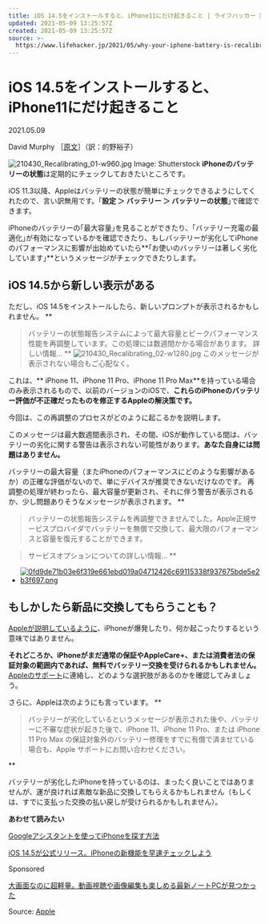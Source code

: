 ```yaml
---
title: iOS 14.5をインストールすると、iPhone11にだけ起きること | ライフハッカー［日本版］
updated: 2021-05-09 13:25:57Z
created: 2021-05-09 13:25:57Z
source: >-
  https://www.lifehacker.jp/2021/05/why-your-iphone-battery-is-recalibrating-in.html
---
```


# iOS 14.5をインストールすると、iPhone11にだけ起きること

2021.05.09

David Murphy ［[原文](https://lifehacker.com/why-your-iphone-battery-is-recalibrating-in-ios-14-5-1846781068)］（訳：的野裕子）

![210430_Recalibrating_01-w960.jpg](../_resources/210430_Recalibrating_01-w960.jpg)
Image: Shutterstock
**iPhoneのバッテリーの状態**は定期的にチェックしておきたいところです。

iOS 11.3以降、Appleはバッテリーの状態が簡単にチェックできるようにしてくれたので、言い訳無用です。｢**設定 ＞ バッテリー ＞ バッテリーの状態**｣で確認できます。

iPhoneのバッテリーの｢最大容量｣を見ることができたり、｢バッテリー充電の最適化｣が有効になっているかを確認できたり、もしバッテリーが劣化してiPhoneのパフォーマンスに影響が出始めていたら**｢お使いのバッテリーは著しく劣化しています｣**というメッセージがチェックできたりします。

## iOS 14.5から新しい表示がある

ただし、iOS 14.5をインストールしたら、新しいプロンプトが表示されるかもしれません。
**
> バッテリーの状態報告システムによって最大容量とピークパフォーマンス性能を再調整しています。この処理には数週間かかる場合があります。
> 詳しい情報...
**
![210430_Recalibrating_02-w1280.jpg](../_resources/210430_Recalibrating_02-w1280.jpg)
このメッセージが表示されない場合もご心配なく。

これは、** iPhone 11、iPhone 11 Pro、iPhone 11 Pro Max**を持っている場合のみ表示されるもので、以前のバージョンのiOSで、**これらのiPhoneのバッテリー評価が不正確だったものを修正するAppleの解決策です。**

今回は、この再調整のプロセスがどのように起こるかを説明します。

このメッセージは最大数週間表示され、その間、iOSが動作している間は、バッテリーの劣化に関する警告は表示されない可能性があります。**あなた自身には問題はありません。**

バッテリーの最大容量（またiPhoneのパフォーマンスにどのような影響があるか）の正確な評価がないので、単にデバイスが推奨できないだけなのです。
再調整の処理が終わったら、最大容量が更新され、それに伴う警告が表示されるか、少し問題ありそうなメッセージが表示されます。
**

> バッテリーの状態報告システムを再調整できませんでした。Apple正規サービスプロバイダでバッテリーを無償で交換して、最大限のパフォーマンスと容量を復元することができます。

> サービスオプションについての詳しい情報...
**

- [![0fd9de71b03e6f319e661ebd019a04712426c69115338f937675bde5e2b3f697.png](../_resources/0fd9de71b03e6f319e661ebd019a04712426c69115338f937675bde5e2b3f697.png)](https://www.lifehacker.jp/2021/04/lg_gram-new-normal.html?utm_source=selling&utm_medium=cxense-ad&utm_campaign=000000016725e505)

## もしかしたら新品に交換してもらうことも？

[Appleが説明しているように](https://support.apple.com/en-us/HT212247)、iPhoneが爆発したり、何か起こったりするという意味ではありません。

**それどころか、iPhoneがまだ通常の保証やAppleCare+、または消費者法の保証対象の範囲内であれば、無料でバッテリー交換を受けられるかもしれません。**[Appleのサポート](https://getsupport.apple.com/)に連絡し、どのような選択肢があるのかを確認してみましょう。

さらに、Appleは次のようにも言っています。
**

> バッテリーが劣化しているというメッセージが表示された後や、バッテリーに不審な症状が起きた後で、iPhone 11、iPhone 11 Pro、または iPhone 11 Pro Max の保証対象外のバッテリー修理をすでに有償で済ませている場合も、Apple サポートにお問い合わせください。

**

バッテリーが劣化したiPhoneを持っているのは、まったく良いことではありませんが、運が良ければ素敵な新品に交換してもらえるかもしれません（もしくは、すでに支払った交換の払い戻しが受けられるかもしれません）。

**あわせて読みたい**

[Googleアシスタントを使ってiPhoneを探す方法](https://www.lifehacker.jp/2021/05/233769how-to-find-your-iphone-with-google-assistant.html?itm_source=article_link&itm_campaign=https://www.lifehacker.jp/2021/05/why-your-iphone-battery-is-recalibrating-in.html&itm_content=https://www.lifehacker.jp/2021/05/233769how-to-find-your-iphone-with-google-assistant.html)

[iOS 14.5が公式リリース。iPhoneの新機能を早速チェックしよう](https://www.lifehacker.jp/2021/04/how-to-get-early-access-to-ios-14-5-before-next-weeks.html?itm_source=article_link&itm_campaign=https://www.lifehacker.jp/2021/05/why-your-iphone-battery-is-recalibrating-in.html&itm_content=https://www.lifehacker.jp/2021/04/how-to-get-early-access-to-ios-14-5-before-next-weeks.html)

Sponsored

[大画面なのに超軽量。動画視聴や画像編集も楽しめる最新ノートPCが見つかった](https://www.lifehacker.jp/2021/04/lg_gram-new-normal.html?utm_source=selling&utm_medium=cxense-ad&utm_campaign=000000016725e505)

Source: [Apple](https://support.apple.com/en-us/HT212247)